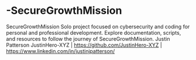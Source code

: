 # -SecureGrowthMission
SecureGrowthMission  Solo project focused on cybersecurity and coding for personal and professional development. Explore documentation, scripts, and resources to follow the journey of SecureGrowthMission.  Justin Patterson JustinHero-XYZ | https://github.com/JustinHero-XYZ | https://www.linkedin.com/in/justinjpatterson/
